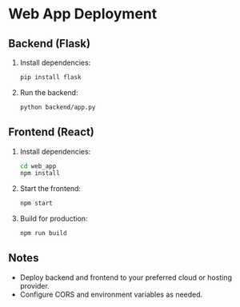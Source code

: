 # Web App Deployment

## Backend (Flask)
1. Install dependencies:
   ```bash
   pip install flask
   ```
2. Run the backend:
   ```bash
   python backend/app.py
   ```

## Frontend (React)
1. Install dependencies:
   ```bash
   cd web_app
   npm install
   ```
2. Start the frontend:
   ```bash
   npm start
   ```
3. Build for production:
   ```bash
   npm run build
   ```

## Notes
- Deploy backend and frontend to your preferred cloud or hosting provider.
- Configure CORS and environment variables as needed.
